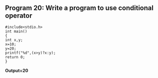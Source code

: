 ## Program 20: Write a program to use conditional operator
```
#include<stdio.h>
int main()
{
int x,y;
x=10;
y=20;
printf("%d",(x>y)?x:y);
return 0;
}
```
**Output=20**
